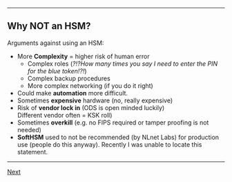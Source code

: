 ---------------
## Why NOT an HSM?
Arguments against using an HSM:

-   More **Complexity** = higher risk of human error
    -   Complex roles (*?!?How many times you say I need to enter the PIN for the blue token!?!*)
    -   Complex backup procedures
    -   More complex networking (if you do it right)
-   Could make **automation** more difficult.
-   Sometimes **expensive** hardware (no, really expensive)
-   Risk of **vendor lock in** (ODS is open minded luckily)\
    Different vendor often = KSK roll)
-   Sometimes **overkill** (e.g. no FIPS required or tamper proofing is not needed)
-   **SoftHSM** used to not be recommended (by NLnet Labs) for production use (people do this anyway). Recently I was unable to locate this statement.
    
----------------------
[Next](https://github.com/niek-sidn/hsm_workshop/blob/main/Slide11.md)
